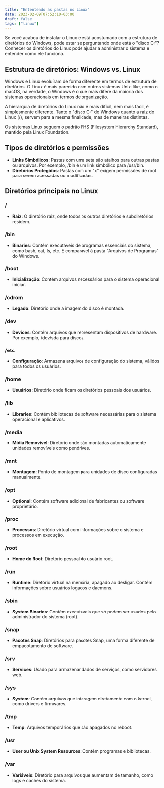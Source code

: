 ```yaml
---
title: "Ententendo as pastas no Linux"
date: 2023-02-09T07:52:10-03:00
draft: false
tags: ["linux"]
---
```

Se você acabou de instalar o Linux e está acostumado com a estrutura de diretórios do Windows, pode estar se perguntando onde está o "disco C:"? 
Conhecer os diretórios do Linux pode ajudar a administrar o sistema e entender como ele funciona.

## Estrutura de diretórios: Windows vs. Linux
Windows e Linux evoluíram de forma diferente em termos de estrutura de diretórios. O Linux é mais parecido com outros sistemas Unix-like, como o macOS, na verdade, o Windows é o que mais difere da maioria dos sistemas operacionais em termos de organização.

A hierarquia de diretórios do Linux não é mais difícil, nem mais fácil, é simplesmente diferente. Tanto o "disco C:" do Windows quanto a raiz do Linux (/), servem para a mesma finalidade, mas de maneiras distintas.

Os sistemas Linux seguem o padrão FHS (Filesystem Hierarchy Standard), mantido pela Linux Foundation.

## Tipos de diretórios e permissões

- **Links Simbólicos**: Pastas com uma seta são atalhos para outras pastas ou arquivos. Por exemplo, /bin é um link simbólico para /usr/bin.
- **Diretórios Protegidos**: Pastas com um "x" exigem permissões de root para serem acessadas ou modificadas.

## Diretórios principais no Linux

### /
- **Raiz**: O diretório raiz, onde todos os outros diretórios e subdiretórios residem.

### /bin
- **Binaries**: Contém executáveis de programas essenciais do sistema, como bash, cat, ls, etc. É comparável à pasta "Arquivos de Programas" do Windows.

### /boot
- **Inicialização**: Contém arquivos necessários para o sistema operacional iniciar.

### /cdrom
- **Legado**: Diretório onde a imagem do disco é montada.

### /dev
- **Devices**: Contém arquivos que representam dispositivos de hardware. Por exemplo, /dev/sda para discos.

### /etc
- **Configuração**: Armazena arquivos de configuração do sistema, válidos para todos os usuários.

### /home
- **Usuários**: Diretório onde ficam os diretórios pessoais dos usuários.

### /lib
- **Libraries**: Contém bibliotecas de software necessárias para o sistema operacional e aplicativos.

### /media
- **Mídia Removível**: Diretório onde são montadas automaticamente unidades removíveis como pendrives.

### /mnt
- **Montagem**: Ponto de montagem para unidades de disco configuradas manualmente.

### /opt
- **Optional**: Contém software adicional de fabricantes ou software proprietário.

### /proc
- **Processos**: Diretório virtual com informações sobre o sistema e processos em execução.

### /root
- **Home do Root**: Diretório pessoal do usuário root.

### /run
- **Runtime**: Diretório virtual na memória, apagado ao desligar. Contém informações sobre usuários logados e daemons.

### /sbin
- **System Binaries**: Contém executáveis que só podem ser usados pelo administrador do sistema (root).

### /snap
- **Pacotes Snap**: Diretórios para pacotes Snap, uma forma diferente de empacotamento de software.

### /srv
- **Services**: Usado para armazenar dados de serviços, como servidores web.

### /sys
- **System**: Contém arquivos que interagem diretamente com o kernel, como drivers e firmwares.

### /tmp
- **Temp**: Arquivos temporários que são apagados no reboot.

### /usr
- **User ou Unix System Resources**: Contém programas e bibliotecas.

### /var
- **Variáveis**: Diretório para arquivos que aumentam de tamanho, como logs e caches do sistema.
